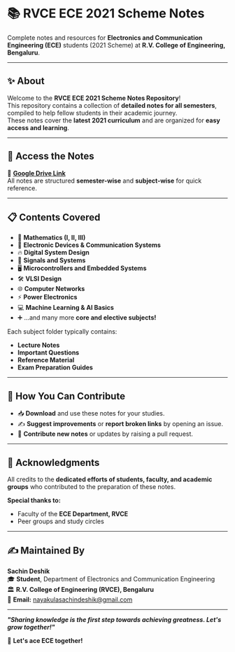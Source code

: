 # 📚 **RVCE ECE 2021 Scheme Notes**

Complete notes and resources for **Electronics and Communication Engineering (ECE)** students (2021 Scheme) at **R.V. College of Engineering, Bengaluru**.

---

## ✨ **About**

Welcome to the **RVCE ECE 2021 Scheme Notes Repository**!  
This repository contains a collection of **detailed notes for all semesters**, compiled to help fellow students in their academic journey.  
These notes cover the **latest 2021 curriculum** and are organized for **easy access and learning**.

---

## 📂 **Access the Notes**

🔗 **[Google Drive Link](#)**  
All notes are structured **semester-wise** and **subject-wise** for quick reference.

---

## 📋 **Contents Covered**

- 🧮 **Mathematics (I, II, III)**  
- 📡 **Electronic Devices & Communication Systems**  
- 🔥 **Digital System Design**  
- 🔄 **Signals and Systems**  
- 🖥️ **Microcontrollers and Embedded Systems**  
- 🛠️ **VLSI Design**  
- 🌐 **Computer Networks**  
- ⚡ **Power Electronics**  
- 💻 **Machine Learning & AI Basics**  
- ➕ ...and many more **core and elective subjects!**

Each subject folder typically contains:  
- **Lecture Notes**  
- **Important Questions**  
- **Reference Material**  
- **Exam Preparation Guides**

---

## 🤝 **How You Can Contribute**

- 📥 **Download** and use these notes for your studies.  
- ✍️ **Suggest improvements** or **report broken links** by opening an issue.  
- 🚀 **Contribute new notes** or updates by raising a pull request.

---

## 🙌 **Acknowledgments**

All credits to the **dedicated efforts of students, faculty, and academic groups** who contributed to the preparation of these notes.

**Special thanks to:**
- Faculty of the **ECE Department, RVCE**  
- Peer groups and study circles  

---

## ✍️ **Maintained By**

**Sachin Deshik**  
🎓 **Student**, Department of Electronics and Communication Engineering  
🏛️ **R.V. College of Engineering (RVCE), Bengaluru**  
📧 **Email:** [nayakulasachindeshik@gmail.com](mailto:nayakulasachindeshik@gmail.com)  

---

_**"Sharing knowledge is the first step towards achieving greatness. Let's grow together!"**_  

🚀 **Let's ace ECE together!**  
